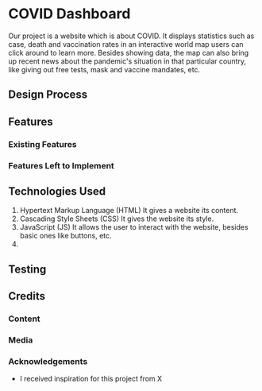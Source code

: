 # COVID Dashboard

<!-- One or two paragraphs providing an overview of your project. Tell us about your project. -->

Our project is a website which is about COVID. It displays statistics such as case, death and vaccination rates in an interactive world map users can click around to learn more. Besides showing data, the map can also bring up recent news about the pandemic's situation in that particular country, like giving out free tests, mask and vaccine mandates, etc.

<!-- 1) main stats
2) world map interactive
3) covid news api  -->

<!-- Essentially, this part is your sales pitch. -->

<!-- Possible Theme 3: Covid-19
Example: An interactive map of cases around the world with news and allowance to update statistics?
Example: Educating users on pandemics through gamification -->
 
## Design Process


 
<!-- Provide us insights about your design process, focusing on who this website is for, what it is that they want to achieve and how your project is the best way to help them achieve these things.

In particular, as part of this section we recommend that you provide a list of User Stories, with the following general structure:
- As a user type, I want to perform an action, so that I can achieve a goal.

This section is also where you would share links to any wireframes, mockups, diagrams etc. that you created as part of the design process. 
These files should themselves either be included as a pdf file in the project itself (in an separate directory)
Include the Adobe XD wireframe as a folder. You can include the XD share url.  -->

## Features

<!-- In this section, you should go over the different parts of your project, and describe each in a sentence or so. -->
 
### Existing Features
<!-- - Feature 1 - allows users X to achieve Y, by having them fill out Z
- ...

In addition, you may also use this section to discuss plans for additional features to be implemented in the future: -->

### Features Left to Implement
<!-- - Another feature idea -->

## Technologies Used

1. Hypertext Markup Language (HTML)
It gives a website its content. 
2. Cascading Style Sheets (CSS)
It gives the website its style.
3. JavaScript (JS)
It allows the user to interact with the website, besides basic ones like buttons, etc.
4.  


<!-- In this section, you should mention all of the languages, frameworks, libraries, and any other tools that you have used to construct this project. For each, provide its name, a link to its official site and a short sentence of why it was used.

- [JQuery](https://jquery.com)
    - The project uses **JQuery** to simplify DOM manipulation. -->


## Testing

<!-- For any scenarios that have not been automated, test the user stories manually and provide as much detail as is relevant. A particularly useful form for describing your testing process is via scenarios, such as:

1. Contact form:
    1. Go to the "Contact Us" page
    2. Try to submit the empty form and verify that an error message about the required fields appears
    3. Try to submit the form with an invalid email address and verify that a relevant error message appears
    4. Try to submit the form with all inputs valid and verify that a success message appears.

In addition, you should mention in this section how your project looks and works on different browsers and screen sizes.

You should also mention in this section any interesting bugs or problems you discovered during your testing, even if you haven't addressed them yet.

If this section grows too long, you may want to split it off into a separate file and link to it from here. -->

## Credits

### Content
<!-- - The text for section Y was copied from the [Wikipedia article Z](https://en.wikipedia.org/wiki/Z) -->

### Media
<!-- - The photos used in this site were obtained from ... -->

### Acknowledgements
<!--  -->
- I received inspiration for this project from X

